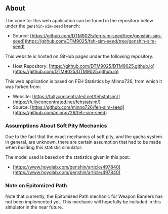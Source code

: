 ## About

The code for this web application can be found in the repository below under the `genshin-sim-seed` branch:

* Source: [https://github.com/DTM9025/feh-sim-seed/tree/genshin-sim-seed](https://github.com/DTM9025/feh-sim-seed/tree/genshin-sim-seed)

This website is hosted on GitHub pages under the following repository:

* Host Repository: [https://github.com/DTM9025/DTM9025.github.io](https://github.com/DTM9025/DTM9025.github.io)


This web application is based on FEH Statistics by Minno726, from which it was forked from:

* Website: [https://fullyconcentrated.net/fehstatsim/](https://fullyconcentrated.net/fehstatsim/)
* Source: [https://github.com/minno726/feh-sim-seed](https://github.com/minno726/feh-sim-seed)

### Assumptions About Soft Pity Mechanics

Due to the fact that the exact mechanics of soft pity, and the gacha system in general, are unknown, there are
certain assumption that had to be made when building this statistic simulator.

The model used is based on the statistics given in this post:
* [https://www.hoyolab.com/genshin/article/497840](https://www.hoyolab.com/genshin/article/497840)

### Note on Epitomized Path

Note that currently, the Epitomized Path mechanic for Weapon Banners has not been implemented yet. This
mechanic will hopefully be included in this simulator in the near future.
